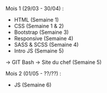 Mois 1 (29/03 - 30/04) : 
- HTML (Semaine 1)
- CSS (Semaine 1 & 2)
- Bootstrap (Semaine 3)
- Responsive (Semaine 4)
- SASS & SCSS (Semaine 4)
- Intro JS (Semaine 5)

-> GIT Bash
-> Site du chef (Semaine 5)

Mois 2 (01/05 - ??/??) :
- JS (Semaine 6)
